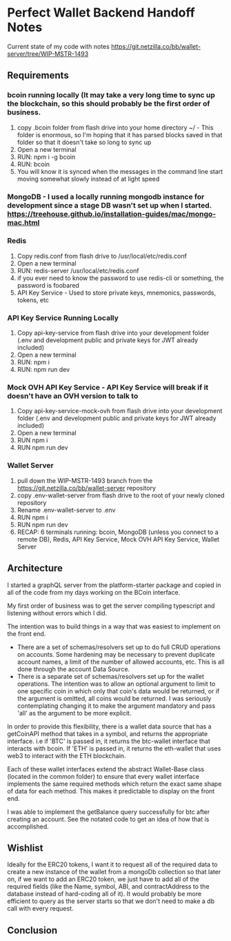 # Perfect Wallet Backend Handoff Notes

Current state of my code with notes https://git.netzilla.co/bb/wallet-server/tree/WIP-MSTR-1493

## Requirements

### bcoin running locally (It may take a very long time to sync up the blockchain, so this should probably be the first order of business.

1. copy .bcoin folder from flash drive into your home directory ~/ - This folder is enormous, so I'm hoping that it has parsed blocks saved in that folder so that it doesn't take so long to sync up
2. Open a new terminal
3. RUN: npm i -g bcoin
4. RUN: bcoin
5. You will know it is synced when the messages in the command line start moving somewhat slowly instead of at light speed

### MongoDB - I used a locally running mongodb instance for development since a stage DB wasn't set up when I started. https://treehouse.github.io/installation-guides/mac/mongo-mac.html

### Redis

1. Copy redis.conf from flash drive to /usr/local/etc/redis.conf
2. Open a new terminal
3. RUN: redis-server /usr/local/etc/redis.conf
4. if you ever need to know the password to use redis-cli or something, the password is foobared
5. API Key Service - Used to store private keys, mnemonics, passwords, tokens, etc

### API Key Service Running Locally

1. Copy api-key-service from flash drive into your development folder (.env and development public and private keys for JWT already included)
2. Open a new terminal
3. RUN: npm i
4. RUN: npm run dev

### Mock OVH API Key Service - API Key Service will break if it doesn't have an OVH version to talk to

1. Copy api-key-service-mock-ovh from flash drive into your development folder (.env and development public and private keys for JWT already included)
2. Open a new terminal
3. RUN npm i
4. RUN npm run dev

### Wallet Server

1. pull down the WIP-MSTR-1493 branch from the https://git.netzilla.co/bb/wallet-server repository
2. copy .env-wallet-server from flash drive to the root of your newly cloned repository
3. Rename .env-wallet-server to .env
4. RUN npm i
5. RUN npm run dev
6. RECAP: 6 terminals running: bcoin, MongoDB (unless you connect to a remote DB), Redis, API Key Service, Mock OVH API Key Service, Wallet Server

## Architecture

I started a graphQL server from the platform-starter package and copied in all of the code from my days working on the BCoin interface.

My first order of business was to get the server compiling typescript and listening without errors which I did.

The intention was to build things in a way that was easiest to implement on the front end.

- There are a set of schemas/resolvers set up to do full CRUD operations on accounts. Some hardening may be necessary to prevent duplicate account names, a limit of the number of allowed accounts, etc. This is all done through the account Data Source.
- There is a separate set of schemas/resolvers set up for the wallet operations. The intention was to allow an optional argument to limit to one specific coin in which only that coin's data would be returned, or if the argument is omitted, all coins would be returned. I was seriously contemplating changing it to make the argument mandatory and pass 'all' as the argument to be more explicit.

In order to provide this flexibility, there is a wallet data source that has a getCoinAPI method that takes in a symbol, and returns the appropriate interface. i.e if 'BTC' is passed in, it returns the btc-wallet interface that interacts with bcoin. If 'ETH' is passed in, it returns the eth-wallet that uses web3 to interact with the ETH blockchain.

Each of these wallet interfaces extend the abstract Wallet-Base class (located in the common folder) to ensure that every wallet interface implements the same required methods which return the exact same shape of data for each method. This makes it predictable to display on the front end.

I was able to implement the getBalance query successfully for btc after creating an account. See the notated code to get an idea of how that is accomplished.

## Wishlist

Ideally for the ERC20 tokens, I want it to request all of the required data to create a new instance of the wallet from a mongoDb collection so that later on, if we want to add an ERC20 token, we just have to add all of the required fields (like the Name, symbol, ABI, and contractAddress to the database instead of hard-coding all of it). It would probably be more efficient to query as the server starts so that we don't need to make a db call with every request.

## Conclusion
